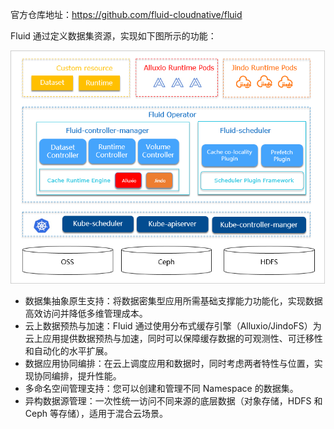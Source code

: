 官方仓库地址：<https://github.com/fluid-cloudnative/fluid>

Fluid 通过定义数据集资源，实现如下图所示的功能：

<img src=".assets/p233036.png" alt="ai-1" style="zoom: 67%;" />

- 数据集抽象原生支持：将数据密集型应用所需基础支撑能力功能化，实现数据高效访问并降低多维管理成本。
- 云上数据预热与加速：Fluid 通过使用分布式缓存引擎（Alluxio/JindoFS）为云上应用提供数据预热与加速，同时可以保障缓存数据的可观测性、可迁移性和自动化的水平扩展。
- 数据应用协同编排：在云上调度应用和数据时，同时考虑两者特性与位置，实现协同编排，提升性能。
- 多命名空间管理支持：您可以创建和管理不同 Namespace 的数据集。
- 异构数据源管理：一次性统一访问不同来源的底层数据（对象存储，HDFS 和 Ceph 等存储），适用于混合云场景。